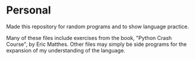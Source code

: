 # Personal
Made this repository for random programs and to show language practice.

Many of these files include exercises from the book, "Python Crash Course", by Eric Matthes.
Other files may simply be side programs for the expansion of my understanding of the language.
